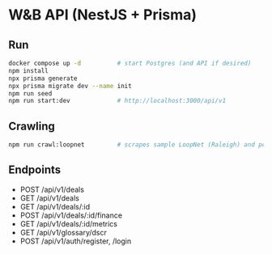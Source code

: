 
# W&B API (NestJS + Prisma)

## Run
```bash
docker compose up -d          # start Postgres (and API if desired)
npm install
npx prisma generate
npx prisma migrate dev --name init
npm run seed
npm run start:dev             # http://localhost:3000/api/v1
```

## Crawling
```bash
npm run crawl:loopnet         # scrapes sample LoopNet (Raleigh) and posts to /deals
```

## Endpoints
- POST /api/v1/deals
- GET  /api/v1/deals
- GET  /api/v1/deals/:id
- POST /api/v1/deals/:id/finance
- GET  /api/v1/deals/:id/metrics
- GET  /api/v1/glossary/dscr
- POST /api/v1/auth/register, /login
